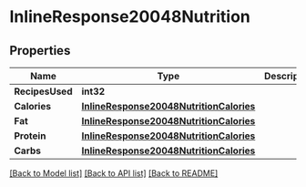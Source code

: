 # InlineResponse20048Nutrition

## Properties

Name | Type | Description | Notes
------------ | ------------- | ------------- | -------------
**RecipesUsed** | **int32** |  | 
**Calories** | [**InlineResponse20048NutritionCalories**](inline_response_200_48_nutrition_calories.md) |  | 
**Fat** | [**InlineResponse20048NutritionCalories**](inline_response_200_48_nutrition_calories.md) |  | 
**Protein** | [**InlineResponse20048NutritionCalories**](inline_response_200_48_nutrition_calories.md) |  | 
**Carbs** | [**InlineResponse20048NutritionCalories**](inline_response_200_48_nutrition_calories.md) |  | 

[[Back to Model list]](../README.md#documentation-for-models) [[Back to API list]](../README.md#documentation-for-api-endpoints) [[Back to README]](../README.md)


